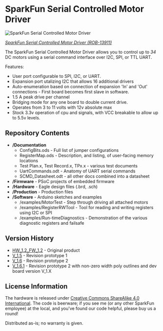 SparkFun Serial Controlled Motor Driver
=======================================

![SparkFun Serial Controlled Motor Driver](https://cdn.sparkfun.com/assets/parts/1/1/5/7/6/13911-01.jpg)

[*SparkFun Serial Controlled Motor Driver (ROB-13911)*](https://www.sparkfun.com/products/13911)

The SparkFun Serial Controlled Motor Driver allows you to control up to *34* DC motors using a serial command interface over I2C, SPI, or TTL UART. 

Features:
* User port configurable to SPI, I2C, or UART.
* Expansion port utalizing I2C that allows 16 additional drivers
* Auto-enumeration based on connection of expansion 'In' and 'Out' connections - First board becomes first slave in software.
* 1.5 A peak drive per channel
* Bridging mode for any one board to double current drive.
* Operates from 3 to 11 volts with 12v absolute max
* Stock 3.3v operation of cpu and signals, with VCC breakable to allow up to 5.5v levels.

Repository Contents
-------------------
* **/Documentation**
    * ConfigBits.ods - Full list of jumper configurations
    * RegisterMap.ods - Description, and listing, of user-facing memory locations
    * Test Plan.x, Test Record.x, TPx.x - various test documents
	* UartCommands.odt - Anatomy of UART serial commands
	* SCMD_Datasheet.odt - all other docs combined into a datasheet
* **/Firmware** - PSoC projects of embedded firmware
* **/Hardware** - Eagle design files (.brd, .sch)
* **/Production** - Production files
* **/Software** - Arduino sketches and examples
    * /examples/MotorTest - Step through driving all attached motors
    * /examples/RegisterRWTool - Tool for reading and writing registers using I2C or SPI
    * /examples/Run-timeDiagnostics - Demonstration of the various diagnostic registers and failsafe
	

Version History
---------------
* [HW_1.2_FW_1.2](https://github.com/sparkfun/Serial_Controlled_Motor_Driver/tree/HW_1.2_FW_1.2) - Original product
* [V_1.5](https://github.com/sparkfun/Serial_Controlled_Motor_Driver/tree/V_1.5) - Revision prototype 1
* [V_1.6](https://github.com/sparkfun/Serial_Controlled_Motor_Driver/tree/V_1.6) - Revision prototype 2
* [V_1.6.1](https://github.com/sparkfun/Serial_Controlled_Motor_Driver/tree/V_1.6.1) - Revision prototype 2 with non-zero width poly outlines and dev board version V_1.X


License Information
-------------------
The hardware is released under [Creative Commons ShareAlike 4.0 International](https://creativecommons.org/licenses/by-sa/4.0/).
The code is beerware; if you see me (or any other SparkFun employee) at the local, and you've found our code helpful, please buy us a round!

Distributed as-is; no warranty is given.